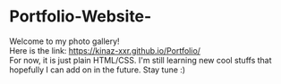 # Portfolio-Website-
Welcome to my photo gallery!\
Here is the link: https://kinaz-xxr.github.io/Portfolio/ \
For now, it is just plain HTML/CSS. I'm still learning new cool stuffs that hopefully I can add on in the future. Stay tune :)

